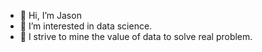 - 👋 Hi, I’m Jason
- 👀 I’m interested in data science.
- 🌱 I strive to mine the value of data to solve real problem.

<!---
JasonL-dev/JasonL-dev is a ✨ special ✨ repository because its `README.md` (this file) appears on your GitHub profile.
You can click the Preview link to take a look at your changes.
--->
